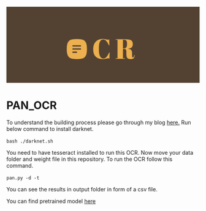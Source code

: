 ![OCR](OCR.png?raw=true "Title")

# PAN_OCR
To understand the building process please go through my blog [here.](https://medium.com/saarthi-ai/how-to-build-your-own-ocr-a5bb91b622ba)
Run below command to install darknet.

```bash ./darknet.sh```

You need to have tesseract installed to run this OCR.
Now move your data folder and weight file in this repository. 
To run the OCR follow this command.

``` pan.py -d -t ```

You can see the results in output folder in form of a csv file.

You can find pretrained model [here](https://drive.google.com/file/d/11amAIKcERA4odgIflVAw7inKPFR0ylRL/view?usp=sharing)
